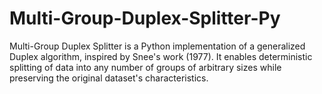 # Multi-Group-Duplex-Splitter-Py
Multi-Group Duplex Splitter is a Python implementation of a generalized Duplex algorithm, inspired by Snee's work (1977). It enables deterministic splitting of data into any number of groups of arbitrary sizes while preserving the original dataset's characteristics.
